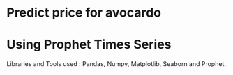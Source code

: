 ﻿# Predict price for avocardo
# Using Prophet Times Series
Libraries and Tools used : Pandas, Numpy, Matplotlib, Seaborn and Prophet.
